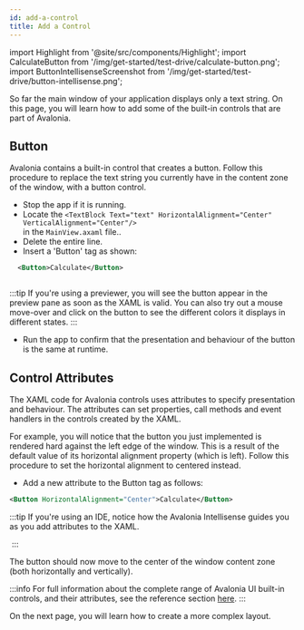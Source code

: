 ```yaml
---
id: add-a-control
title: Add a Control 
---
```


import Highlight from '@site/src/components/Highlight';
import CalculateButton from '/img/get-started/test-drive/calculate-button.png';
import ButtonIntellisenseScreenshot from '/img/get-started/test-drive/button-intellisense.png';

So far the main window of your application displays only a text string. On this page, you will learn how to add some of the built-in controls that are part of Avalonia.

## Button

Avalonia contains a built-in control that creates a button. Follow this procedure to replace the text string you currently have in the content zone of the window, with a button control.

- Stop the app if it is running.
- Locate the 
`<TextBlock Text="text" HorizontalAlignment="Center" VerticalAlignment="Center"/>`	
in the `MainView.axaml` file.. 
- Delete the entire line.
- Insert a 'Button' tag as shown:
```xml
  <Button>Calculate</Button>
```
<img className="center" src={CalculateButton} alt="" />

:::tip
If you're using a previewer, you will see the button appear in the preview pane as soon as the XAML is valid. You can also try out a mouse move-over and click on the button to see the different colors it displays in different states.
:::

- Run the app to confirm that the presentation and behaviour of the button is the same at runtime.

## Control Attributes

The XAML code for Avalonia controls uses attributes to specify presentation and behaviour. The attributes can set properties, call methods and event handlers in the controls created by the XAML.

For example, you  will notice that the button you just implemented is rendered hard against the left edge of the window. This is a result of the default value of its horizontal alignment property (which is left). Follow this procedure to set the horizontal alignment to centered instead.

- Add a new attribute to the Button tag as follows:

```xml
<Button HorizontalAlignment="Center">Calculate</Button>
```

:::tip
If you're using an IDE, notice how the Avalonia Intellisense guides you as you add attributes to the XAML.

<img className="center" src={ButtonIntellisenseScreenshot} alt="" />
:::

The button should now move to the center of the window content zone (both horizontally and vertically).

:::info
For full information about the complete range of Avalonia UI built-in controls, and their attributes, see the reference section [here](../../reference/controls).
:::

On the next page, you will learn how to create a more complex layout.
